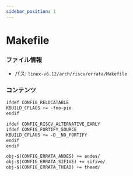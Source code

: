 ```yaml
---
sidebar_position: 1
---
```

# Makefile

### ファイル情報

- パス: `linux-v6.12/arch/riscv/errata/Makefile`

### コンテンツ

```txt
ifdef CONFIG_RELOCATABLE
KBUILD_CFLAGS += -fno-pie
endif

ifdef CONFIG_RISCV_ALTERNATIVE_EARLY
ifdef CONFIG_FORTIFY_SOURCE
KBUILD_CFLAGS += -D__NO_FORTIFY
endif
endif

obj-$(CONFIG_ERRATA_ANDES) += andes/
obj-$(CONFIG_ERRATA_SIFIVE) += sifive/
obj-$(CONFIG_ERRATA_THEAD) += thead/

```
